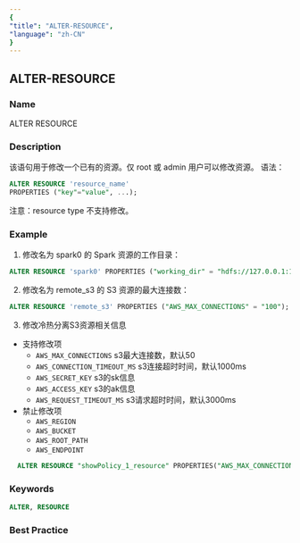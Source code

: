 ```yaml
---
{
"title": "ALTER-RESOURCE",
"language": "zh-CN"
}
---
```


<!-- 
Licensed to the Apache Software Foundation (ASF) under one
or more contributor license agreements.  See the NOTICE file
distributed with this work for additional information
regarding copyright ownership.  The ASF licenses this file
to you under the Apache License, Version 2.0 (the
"License"); you may not use this file except in compliance
with the License.  You may obtain a copy of the License at

  http://www.apache.org/licenses/LICENSE-2.0

Unless required by applicable law or agreed to in writing,
software distributed under the License is distributed on an
"AS IS" BASIS, WITHOUT WARRANTIES OR CONDITIONS OF ANY
KIND, either express or implied.  See the License for the
specific language governing permissions and limitations
under the License.
-->

## ALTER-RESOURCE

### Name

ALTER RESOURCE

### Description

该语句用于修改一个已有的资源。仅 root 或 admin 用户可以修改资源。
语法：
```sql
ALTER RESOURCE 'resource_name'
PROPERTIES ("key"="value", ...);
```
注意：resource type 不支持修改。

### Example

1. 修改名为 spark0 的 Spark 资源的工作目录：
```sql
ALTER RESOURCE 'spark0' PROPERTIES ("working_dir" = "hdfs://127.0.0.1:10000/tmp/doris_new");
```
2. 修改名为 remote_s3 的 S3 资源的最大连接数：
```sql
ALTER RESOURCE 'remote_s3' PROPERTIES ("AWS_MAX_CONNECTIONS" = "100");
```
3. 修改冷热分离S3资源相关信息
- 支持修改项
  - `AWS_MAX_CONNECTIONS` s3最大连接数，默认50
  - `AWS_CONNECTION_TIMEOUT_MS` s3连接超时时间，默认1000ms
  - `AWS_SECRET_KEY` s3的sk信息
  - `AWS_ACCESS_KEY` s3的ak信息
  - `AWS_REQUEST_TIMEOUT_MS` s3请求超时时间，默认3000ms
- 禁止修改项
  - `AWS_REGION`
  - `AWS_BUCKET`
  - `AWS_ROOT_PATH`
  - `AWS_ENDPOINT`

```sql
  ALTER RESOURCE "showPolicy_1_resource" PROPERTIES("AWS_MAX_CONNECTIONS" = "1111");
```
### Keywords

```sql
ALTER, RESOURCE
```

### Best Practice
